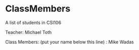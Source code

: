 # ClassMembers
A list of students in CSI106

Teacher: Michael Toth

Class Members: (put your name below this line) :
Mike Wadas
